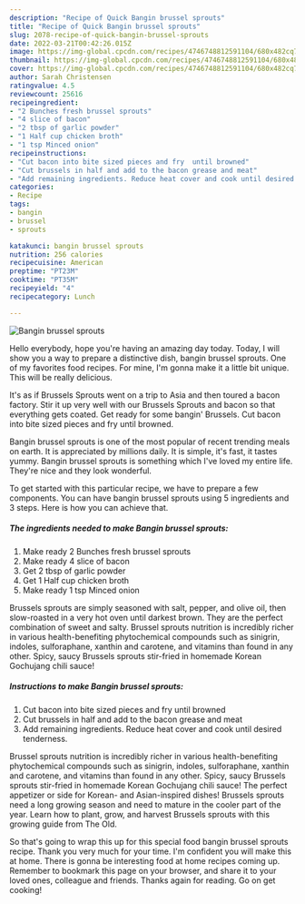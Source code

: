 ```yaml
---
description: "Recipe of Quick Bangin brussel sprouts"
title: "Recipe of Quick Bangin brussel sprouts"
slug: 2078-recipe-of-quick-bangin-brussel-sprouts
date: 2022-03-21T00:42:26.015Z
image: https://img-global.cpcdn.com/recipes/4746748812591104/680x482cq70/bangin-brussel-sprouts-recipe-main-photo.jpg
thumbnail: https://img-global.cpcdn.com/recipes/4746748812591104/680x482cq70/bangin-brussel-sprouts-recipe-main-photo.jpg
cover: https://img-global.cpcdn.com/recipes/4746748812591104/680x482cq70/bangin-brussel-sprouts-recipe-main-photo.jpg
author: Sarah Christensen
ratingvalue: 4.5
reviewcount: 25616
recipeingredient:
- "2 Bunches fresh brussel sprouts"
- "4 slice of bacon"
- "2 tbsp of garlic powder"
- "1 Half cup chicken broth"
- "1 tsp Minced onion"
recipeinstructions:
- "Cut bacon into bite sized pieces and fry  until browned"
- "Cut brussels in half and add to the bacon grease and meat"
- "Add remaining ingredients. Reduce heat cover and cook until desired tenderness."
categories:
- Recipe
tags:
- bangin
- brussel
- sprouts

katakunci: bangin brussel sprouts 
nutrition: 256 calories
recipecuisine: American
preptime: "PT23M"
cooktime: "PT35M"
recipeyield: "4"
recipecategory: Lunch

---
```



![Bangin brussel sprouts](https://img-global.cpcdn.com/recipes/4746748812591104/680x482cq70/bangin-brussel-sprouts-recipe-main-photo.jpg)

Hello everybody, hope you're having an amazing day today. Today, I will show you a way to prepare a distinctive dish, bangin brussel sprouts. One of my favorites food recipes. For mine, I'm gonna make it a little bit unique. This will be really delicious.

It&#39;s as if Brussels Sprouts went on a trip to Asia and then toured a bacon factory. Stir it up very well with our Brussels Sprouts and bacon so that everything gets coated. Get ready for some bangin&#39; Brussels. Cut bacon into bite sized pieces and fry until browned.

Bangin brussel sprouts is one of the most popular of recent trending meals on earth. It is appreciated by millions daily. It is simple, it's fast, it tastes yummy. Bangin brussel sprouts is something which I've loved my entire life. They're nice and they look wonderful.


To get started with this particular recipe, we have to prepare a few components. You can have bangin brussel sprouts using 5 ingredients and 3 steps. Here is how you can achieve that.

<!--inarticleads1-->

##### The ingredients needed to make Bangin brussel sprouts:

1. Make ready 2 Bunches fresh brussel sprouts
1. Make ready 4 slice of bacon
1. Get 2 tbsp of garlic powder
1. Get 1 Half cup chicken broth
1. Make ready 1 tsp Minced onion


Brussels sprouts are simply seasoned with salt, pepper, and olive oil, then slow-roasted in a very hot oven until darkest brown. They are the perfect combination of sweet and salty. Brussel sprouts nutrition is incredibly richer in various health-benefiting phytochemical compounds such as sinigrin, indoles, sulforaphane, xanthin and carotene, and vitamins than found in any other. Spicy, saucy Brussels sprouts stir-fried in homemade Korean Gochujang chili sauce! 

<!--inarticleads2-->

##### Instructions to make Bangin brussel sprouts:

1. Cut bacon into bite sized pieces and fry  until browned
1. Cut brussels in half and add to the bacon grease and meat
1. Add remaining ingredients. Reduce heat cover and cook until desired tenderness.


Brussel sprouts nutrition is incredibly richer in various health-benefiting phytochemical compounds such as sinigrin, indoles, sulforaphane, xanthin and carotene, and vitamins than found in any other. Spicy, saucy Brussels sprouts stir-fried in homemade Korean Gochujang chili sauce! The perfect appetizer or side for Korean- and Asian-inspired dishes! Brussels sprouts need a long growing season and need to mature in the cooler part of the year. Learn how to plant, grow, and harvest Brussels sprouts with this growing guide from The Old. 

So that's going to wrap this up for this special food bangin brussel sprouts recipe. Thank you very much for your time. I'm confident you will make this at home. There is gonna be interesting food at home recipes coming up. Remember to bookmark this page on your browser, and share it to your loved ones, colleague and friends. Thanks again for reading. Go on get cooking!
